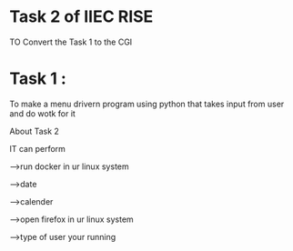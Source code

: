 # Task 2 of IIEC RISE

TO Convert the Task 1 to the CGI
# Task 1 :
To make a menu drivern program using python that takes input from user and do wotk for it



About Task 2

IT can perform

-->run docker in ur linux system

-->date

-->calender

-->open firefox in ur linux system

-->type of user your running
